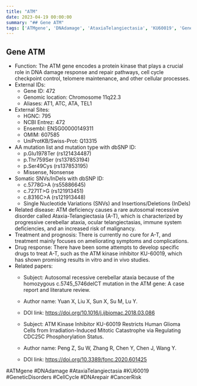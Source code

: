 ```yaml
---
title: "ATM"
date: 2023-04-19 00:00:00
summary: "## Gene ATM"
tags: ['ATMgene', 'DNAdamage', 'AtaxiaTelangiectasia', 'KU60019', 'GeneticDisorders', 'CellCycle', 'DNArepair', 'CancerRisk']
---
```


## Gene ATM
- Function: The ATM gene encodes a protein kinase that plays a crucial role in DNA damage response and repair pathways, cell cycle checkpoint control, telomere maintenance, and other cellular processes.
- External IDs: 
    - Gene ID: 472 
    - Genomic location: Chromosome 11q22.3 
    - Aliases: AT1, ATC, ATA, TEL1
- External Sites:
    - HGNC: 795
    - NCBI Entrez: 472
    - Ensembl: ENSG00000149311
    - OMIM: 607585
    - UniProtKB/Swiss-Prot: Q13315
- AA mutation list and mutation type with dbSNP ID: 
    - p.Glu1978Ter (rs121434487)
    - p.Thr759Ser (rs137853194)
    - p.Ser49Cys (rs137853195)
    - Missense, Nonsense
- Somatic SNVs/InDels with dbSNP ID:
    - c.5778G>A (rs55886645)
    - c.7271T>G (rs121913451)
    - c.8316C>A (rs121913448)
    - Single Nucleotide Variations (SNVs) and Insertions/Deletions (InDels)
- Related disease: ATM deficiency causes a rare autosomal recessive disorder called Ataxia-Telangiectasia (A-T), which is characterized by progressive cerebellar ataxia, ocular telangiectasias, immune system deficiencies, and an increased risk of malignancy.
- Treatment and prognosis: There is currently no cure for A-T, and treatment mainly focuses on ameliorating symptoms and complications.
- Drug response: There have been some attempts to develop specific drugs to treat A-T, such as the ATM kinase inhibitor KU-60019, which has shown promising results in vitro and in vivo studies. 
- Related papers: 
    - Subject: Autosomal recessive cerebellar ataxia because of the homozygous c.5745_5746delCT mutation in the ATM gene: A case report and literature review.
    - Author name: Yuan X, Liu X, Sun X, Su M, Lu Y.
    - DOI link: https://doi.org/10.1016/j.ijbiomac.2018.03.086

    - Subject: ATM Kinase Inhibitor KU-60019 Restricts Human Glioma Cells from Irradiation-Induced Mitotic Catastrophe via Regulating CDC25C Phosphorylation Status.
    - Author name: Peng Z, Su W, Zhang R, Chen Y, Chen J, Wang Y.
    - DOI link: https://doi.org/10.3389/fonc.2020.601425

#ATMgene #DNAdamage #AtaxiaTelangiectasia #KU60019 #GeneticDisorders #CellCycle #DNArepair #CancerRisk